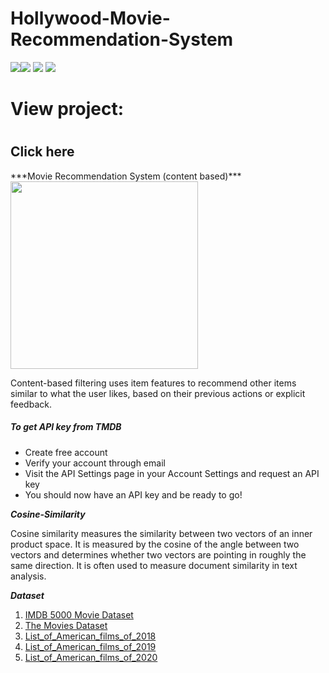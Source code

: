 <h1>Hollywood-Movie-Recommendation-System</h1>
<img src="https://img.shields.io/badge/python-3.7-red" /><img src="https://img.shields.io/badge/framework-flask-orange"/> 
<img src="https://img.shields.io/badge/frontend-HTML%2FCSS-yellow"/>
<img src="https://img.shields.io/badge/API-TMDB-lightgrey"/>
 <h1>View project:<h1><h2 href ="https://hollywood-movie-recomd-api.herokuapp.com/" >Click here</h2>
 ***Movie Recommendation System (content based)***
 


<img src="https://miro.medium.com/max/1642/1*BME1JjIlBEAI9BV5pOO5Mg.png"  width="300" height="300"/>
<p>Content-based filtering uses item features to recommend other items similar to what the user likes, based on their previous actions or explicit feedback.</p>

<h5>To get API key from TMDB</h5>
 
 
- Create free account
- Verify your account through email
- Visit the API Settings page in your Account Settings and request an API key
- You should now have an API key and be ready to go!

***Cosine-Similarity***
<p>Cosine similarity measures the similarity between two vectors of an inner product space. It is measured by the cosine of the angle between two vectors and determines whether two vectors are pointing in roughly the same direction. It is often used to measure document similarity in text analysis.</p>

***Dataset***
1) <a href="https://www.kaggle.com/carolzhangdc/imdb-5000-movie-dataset">IMDB 5000 Movie Dataset</a>
2) <a href="https://www.kaggle.com/rounakbanik/the-movies-dataset">The Movies Dataset</a>
3) <a href="https://en.wikipedia.org/wiki/List_of_American_films_of_2018">List_of_American_films_of_2018</a>
4) <a href="https://en.wikipedia.org/wiki/List_of_American_films_of_2019">List_of_American_films_of_2019</a>
5) <a href="https://en.wikipedia.org/wiki/List_of_American_films_of_2020">List_of_American_films_of_2020</a>
